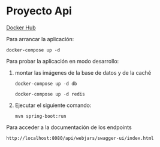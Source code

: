 # Proyecto Api

[Docker Hub](https://hub.docker.com/r/criselayala98/api)

Para arrancar la aplicación:


`docker-compose up -d`


Para probar la aplicación en modo desarrollo:

1. montar las imágenes de la base de datos y de la caché

   `docker-compose up -d db`

   `docker-compose up -d redis`
    
2. Ejecutar el siguiente comando:

   `mvn spring-boot:run`

Para acceder a la documentación de los endpoints

`http://localhost:8080/api/webjars/swagger-ui/index.html`
    